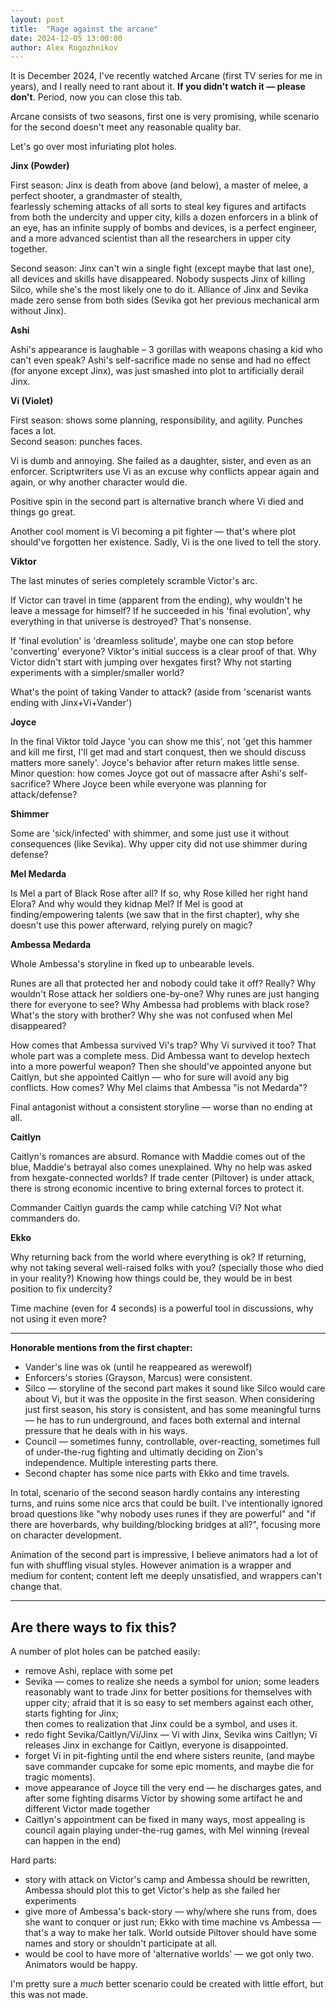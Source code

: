 ```yaml
---
layout: post
title:  "Rage against the arcane"
date: 2024-12-05 13:00:00
author: Alex Rogozhnikov
---
```


It is December 2024, I've recently watched Arcane (first TV series for me in years),
and I really need to rant about it. 
**If you didn't watch it — please don't**. Period, now you can close this tab.

Arcane consists of two seasons, first one is very promising, 
while scenario for the second doesn't meet any reasonable quality bar.

Let's go over most infuriating plot holes.

**Jinx (Powder)**

First season: Jinx is death from above (and below), a master of melee, a perfect shooter, a grandmaster of stealth,  
fearlessly scheming attacks of all sorts to steal key figures and artifacts from both the undercity and upper city, 
kills a dozen enforcers in a blink of an eye, has an infinite supply of bombs and devices, is a perfect engineer, 
and a more advanced scientist than all the researchers in upper city together. 

Second season: Jinx can't win a single fight (except maybe that last one), all devices and skills have disappeared. 
Nobody suspects Jinx of killing Silco, while she's the most likely one to do it.
Alliance of Jinx and Sevika made zero sense from both sides (Sevika got her previous mechanical arm without Jinx).

**Ashi**

Ashi's appearance is laughable – 3 gorillas with weapons chasing a kid who can't even speak? 
Ashi's self-sacrifice made no sense and had no effect (for anyone except Jinx), 
was just smashed into plot to artificially derail Jinx.


**Vi (Violet)**

First season: shows some planning, responsibility, and agility. Punches faces a lot. <br />
Second season: punches faces.

Vi is dumb and annoying. She failed as a daughter, sister, and even as an enforcer. 
Scriptwriters use Vi as an excuse why conflicts appear again and again, or why another character would die.

Positive spin in the second part is alternative branch where Vi died and things go great.

Another cool moment is Vi becoming a pit fighter — that's where plot should've forgotten her existence. 
Sadly, Vi is the one lived to tell the story.

**Viktor**

The last minutes of series completely scramble Victor's arc.

If Victor can travel in time (apparent from the ending), why wouldn't he leave a message for himself? 
If he succeeded in his 'final evolution', why everything in that universe is destroyed? That's nonsense.

If 'final evolution' is 'dreamless solitude', maybe one can stop before 'converting' everyone? Viktor's initial success is a clear proof of that. 
Why Victor didn't start with jumping over hexgates first? Why not starting experiments with a simpler/smaller world?

What's the point of taking Vander to attack? (aside from 'scenarist wants ending with Jinx+Vi+Vander')

**Joyce**

In the final Viktor told Jayce 'you can show me this', not 'get this hammer and kill me first, I'll get mad and start conquest, then we should discuss matters more sanely'.
Joyce's behavior after return makes little sense.
Minor question: how comes Joyce got out of massacre after Ashi's self-sacrifice? 
Where Joyce been while everyone was planning for attack/defense? 

**Shimmer**

Some are 'sick/infected' with shimmer, and some just use it without consequences (like Sevika).
Why upper city did not use shimmer during defense?

**Mel Medarda**

Is Mel a part of Black Rose after all? If so, why Rose killed her right hand Elora?
And why would they kidnap Mel?
If Mel is good at finding/empowering talents (we saw that in the first chapter), 
why she doesn't use this power afterward, relying purely on magic?

**Ambessa Medarda**

Whole Ambessa's storyline in fked up to unbearable levels.

Runes are all that protected her and nobody could take it off? Really? Why wouldn't Rose attack her soldiers one-by-one? Why runes are just hanging there for everyone to see?
Why Ambessa had problems with black rose? What's the story with brother?
Why she was not confused when Mel disappeared?

How comes that Ambessa survived Vi's trap? Why Vi survived it too? That whole part was a complete mess.
Did Ambessa want to develop hextech into a more powerful weapon? Then she should've appointed anyone but Caitlyn, but she appointed Caitlyn — who for sure will avoid any big conflicts. How comes?
Why Mel claims that Ambessa "is not Medarda"?

Final antagonist without a consistent storyline — worse than no ending at all.

**Caitlyn**

Caitlyn's romances are absurd. Romance with Maddie comes out of the blue, Maddie's betrayal also comes unexplained. 
Why no help was asked from hexgate-connected worlds? If trade center (Piltover) is under attack, there is strong economic incentive to bring external forces to protect it.

Commander Caitlyn guards the camp while catching Vi? Not what commanders do. 

**Ekko**

Why returning back from the world where everything is ok?
If returning, why not taking several well-raised folks with you? (specially those who died in your reality?) Knowing how things could be, they would be in best position to fix undercity?

Time machine (even for 4 seconds) is a powerful tool in discussions, why not using it even more?

---

**Honorable mentions from the first chapter:**

- Vander's line was ok (until he reappeared as werewolf)
- Enforcers's stories (Grayson, Marcus) were consistent.
- Silco — storyline of the second part makes it sound like Silco would care about Vi, but it was the opposite in the first season. 
  When considering just first season, his story is consistent, and has some meaningful turns — he has to run underground, and faces both external and internal pressure that he deals with in his ways.
- Council — sometimes funny, controllable, over-reacting, sometimes full of under-the-rug fighting and ultimatly deciding on Zion's independence.
  Multiple interesting parts there.
- Second chapter has some nice parts with Ekko and time travels.


In total, scenario of the second season hardly contains any interesting turns, and ruins some nice arcs that could be built. I've intentionally ignored broad questions like "why nobody uses runes if they are powerful" and "if there are hoverbards, why building/blocking bridges at all?", focusing more on character development.

Animation of the second part is impressive, I believe animators had a lot of fun with shuffling visual styles. 
However animation is a wrapper and medium for content; content left me deeply unsatisfied, and wrappers can't change that.

---

## Are there ways to fix this?

A number of plot holes can be patched easily:

- remove Ashi, replace with some pet
- Sevika — comes to realize she needs a symbol for union; 
  some leaders reasonably want to trade Jinx for better positions for themselves with upper city;
  afraid that it is so easy to set members against each other, starts fighting for Jinx;  
  then comes to realization that Jinx could be a symbol, and uses it. 
- redo fight Sevika/Caitlyn/Vi/Jinx — Vi with Jinx, Sevika wins Caitlyn; 
  Vi releases Jinx in exchange for Caitlyn, everyone is disappointed.
- forget Vi in pit-fighting until the end where sisters reunite,
  (and maybe save commander cupcake for some epic moments, and maybe die for tragic moments).
- move appearance of Joyce till the very end — he discharges gates, 
  and after some fighting disarms Victor by showing some artifact he and different Victor made together
- Caitlyn's appointment can be fixed in many ways, 
  most appealing is council again playing under-the-rug games, with Mel winning 
  (reveal can happen in the end)

Hard parts:

- story with attack on Victor's camp and Ambessa should be rewritten, 
  Ambessa should plot this to get Victor's help as she failed her experiments
- give more of Ambessa's back-story — why/where she runs from, 
  does she want to conquer or just run; 
  Ekko with time machine vs Ambessa — that's a way to make her talk.
  World outside Piltover should have some names and story or shouldn't participate at all.
- would be cool to have more of 'alternative worlds' — we got only two. Animators would be happy.

I'm pretty sure a _much_ better scenario could be created with little effort,
but this was not made.


